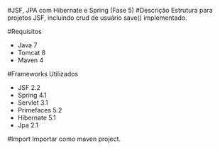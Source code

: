 #JSF, JPA com Hibernate e Spring (Fase 5)
#Descrição
Estrutura para projetos JSF, incluindo crud de usuário save() implementado.

#Requisitos
- Java 7
- Tomcat 8
- Maven 4

#Frameworks Utilizados
- JSF 2.2
- Spring 4.1
- Servlet 3.1
- Primefaces 5.2
- Hibernate 5.1
- Jpa 2.1

#Import
Importar como maven project.

